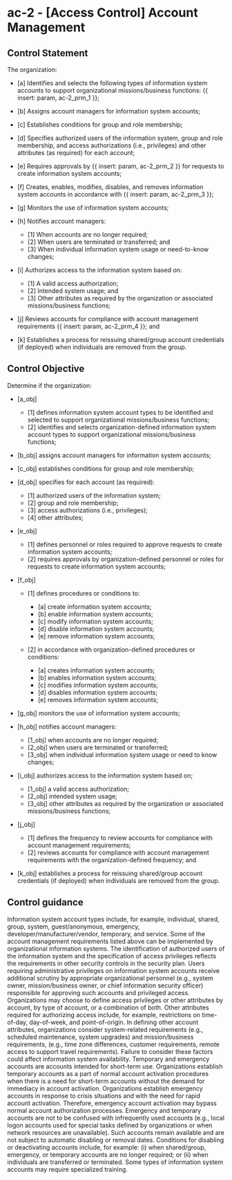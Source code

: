 # ac-2 - \[Access Control\] Account Management

## Control Statement

The organization:

- \[a\] Identifies and selects the following types of information system accounts to support organizational missions/business functions: {{ insert: param, ac-2_prm_1 }};

- \[b\] Assigns account managers for information system accounts;

- \[c\] Establishes conditions for group and role membership;

- \[d\] Specifies authorized users of the information system, group and role membership, and access authorizations (i.e., privileges) and other attributes (as required) for each account;

- \[e\] Requires approvals by {{ insert: param, ac-2_prm_2 }} for requests to create information system accounts;

- \[f\] Creates, enables, modifies, disables, and removes information system accounts in accordance with {{ insert: param, ac-2_prm_3 }};

- \[g\] Monitors the use of information system accounts;

- \[h\] Notifies account managers:

  - \[1\] When accounts are no longer required;
  - \[2\] When users are terminated or transferred; and
  - \[3\] When individual information system usage or need-to-know changes;

- \[i\] Authorizes access to the information system based on:

  - \[1\] A valid access authorization;
  - \[2\] Intended system usage; and
  - \[3\] Other attributes as required by the organization or associated missions/business functions;

- \[j\] Reviews accounts for compliance with account management requirements {{ insert: param, ac-2_prm_4 }}; and

- \[k\] Establishes a process for reissuing shared/group account credentials (if deployed) when individuals are removed from the group.

## Control Objective

Determine if the organization:

- \[a_obj\]

  - \[1\] defines information system account types to be identified and selected to support organizational missions/business functions;
  - \[2\] identifies and selects organization-defined information system account types to support organizational missions/business functions;

- \[b_obj\] assigns account managers for information system accounts;

- \[c_obj\] establishes conditions for group and role membership;

- \[d_obj\] specifies for each account (as required):

  - \[1\] authorized users of the information system;
  - \[2\] group and role membership;
  - \[3\] access authorizations (i.e., privileges);
  - \[4\] other attributes;

- \[e_obj\]

  - \[1\] defines personnel or roles required to approve requests to create information system accounts;
  - \[2\] requires approvals by organization-defined personnel or roles for requests to create information system accounts;

- \[f_obj\]

  - \[1\] defines procedures or conditions to:

    - \[a\] create information system accounts;
    - \[b\] enable information system accounts;
    - \[c\] modify information system accounts;
    - \[d\] disable information system accounts;
    - \[e\] remove information system accounts;

  - \[2\] in accordance with organization-defined procedures or conditions:

    - \[a\] creates information system accounts;
    - \[b\] enables information system accounts;
    - \[c\] modifies information system accounts;
    - \[d\] disables information system accounts;
    - \[e\] removes information system accounts;

- \[g_obj\] monitors the use of information system accounts;

- \[h_obj\] notifies account managers:

  - \[1_obj\] when accounts are no longer required;
  - \[2_obj\] when users are terminated or transferred;
  - \[3_obj\] when individual information system usage or need to know changes;

- \[i_obj\] authorizes access to the information system based on;

  - \[1_obj\] a valid access authorization;
  - \[2_obj\] intended system usage;
  - \[3_obj\] other attributes as required by the organization or associated missions/business functions;

- \[j_obj\]

  - \[1\] defines the frequency to review accounts for compliance with account management requirements;
  - \[2\] reviews accounts for compliance with account management requirements with the organization-defined frequency; and

- \[k_obj\] establishes a process for reissuing shared/group account credentials (if deployed) when individuals are removed from the group.

## Control guidance

Information system account types include, for example, individual, shared, group, system, guest/anonymous, emergency, developer/manufacturer/vendor, temporary, and service. Some of the account management requirements listed above can be implemented by organizational information systems. The identification of authorized users of the information system and the specification of access privileges reflects the requirements in other security controls in the security plan. Users requiring administrative privileges on information system accounts receive additional scrutiny by appropriate organizational personnel (e.g., system owner, mission/business owner, or chief information security officer) responsible for approving such accounts and privileged access. Organizations may choose to define access privileges or other attributes by account, by type of account, or a combination of both. Other attributes required for authorizing access include, for example, restrictions on time-of-day, day-of-week, and point-of-origin. In defining other account attributes, organizations consider system-related requirements (e.g., scheduled maintenance, system upgrades) and mission/business requirements, (e.g., time zone differences, customer requirements, remote access to support travel requirements). Failure to consider these factors could affect information system availability. Temporary and emergency accounts are accounts intended for short-term use. Organizations establish temporary accounts as a part of normal account activation procedures when there is a need for short-term accounts without the demand for immediacy in account activation. Organizations establish emergency accounts in response to crisis situations and with the need for rapid account activation. Therefore, emergency account activation may bypass normal account authorization processes. Emergency and temporary accounts are not to be confused with infrequently used accounts (e.g., local logon accounts used for special tasks defined by organizations or when network resources are unavailable). Such accounts remain available and are not subject to automatic disabling or removal dates. Conditions for disabling or deactivating accounts include, for example: (i) when shared/group, emergency, or temporary accounts are no longer required; or (ii) when individuals are transferred or terminated. Some types of information system accounts may require specialized training.
